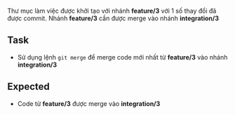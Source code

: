 Thư mục làm việc được khởi tạo với nhánh **feature/3** với 1 số thay đổi đã được commit.
Nhánh **feature/3** cần được merge vào nhánh **integration/3**

## Task
- Sử dụng lệnh `git merge` để merge code mới nhất từ **feature/3** vào nhánh **integration/3**

## Expected
- Code từ **feature/3** được merge vào **integration/3**
